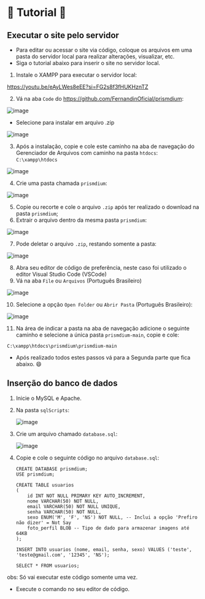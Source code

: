 # :book: Tutorial :book:
## Executar o site pelo servidor

* Para editar ou acessar o site via código, coloque os arquivos em uma pasta do servidor local para realizar alterações, visualizar, etc.
* Siga o tutorial abaixo para inserir o site no servidor local.


1. Instale o XAMPP para executar o servidor local:
   
https://youtu.be/eAyLWes8eEE?si=FG2s8f3fHUKHznTZ

2. Vá na aba `Code` do https://github.com/FernandinOficial/prismdium:

![image](https://github.com/FernandinOficial/prismdium/assets/151852919/e5cfaa75-da6e-49e3-8409-5dc9eaba5b61)
* Selecione para instalar em arquivo .zip

![image](https://github.com/FernandinOficial/prismdium/assets/151852919/510e2112-c437-4bb9-b38a-12d174efb1ad)

3. Após a instalação, copie e cole este caminho na aba de navegação do Gerenciador de Arquivos com caminho na pasta `htdocs`:
`C:\xampp\htdocs`

![image](https://github.com/FernandinOficial/prismdium/assets/151852919/81a6df72-ccdf-4728-8275-6d470879d0cf)

4. Crie uma pasta chamada `prismdium`:

![image](https://github.com/FernandinOficial/prismdium/assets/151852919/fbb57bbc-44e8-44bd-b80a-d87bd06df26e)

5. Copie ou recorte e cole o arquivo `.zip` após ter realizado o download na pasta `prismdium`;
6. Extrair o arquivo dentro da mesma pasta `prismdium`:

![image](https://github.com/FernandinOficial/prismdium/assets/151852919/c73b71eb-c90d-4da3-9302-948dc1d0dea1)

7. Pode deletar o arquivo `.zip`, restando somente a pasta:

![image](https://github.com/FernandinOficial/prismdium/assets/151852919/168395db-fd0e-451a-b9a0-90e895ca3f53)

8. Abra seu editor de código de preferência, neste caso foi utilizado o editor Visual Studio Code (VSCode)
9. Vá na aba `File` ou `Arquivos` (Português Brasileiro)

![image](https://github.com/FernandinOficial/prismdium/assets/151852919/6e047ccd-a691-45d6-9d28-783081c7406e)

10. Selecione a opção `Open Folder` ou `Abrir Pasta` (Português Brasileiro):

![image](https://github.com/FernandinOficial/prismdium/assets/151852919/941c33db-0a37-40d9-862e-9291ff024b26)

11. Na área de indicar a pasta na aba de navegação adicione o seguinte caminho e selecione a única pasta `prismdium-main`, copie e cole:

`C:\xampp\htdocs\prismdium\prismdium-main`

* Após realizado todos estes passos vá para a Segunda parte que fica abaixo. :smile:


## Inserção do banco de dados

1. Inicie o MySQL e Apache.
2. Na pasta `sqlScripts`:

   ![image](https://github.com/FernandinOficial/prismdium/assets/151852919/dc9c1063-413d-4ea8-a9e8-abd88970b5de)

3. Crie um arquivo chamado `database.sql`:

   ![image](https://github.com/FernandinOficial/prismdium/assets/151852919/c4e4bba5-6fc6-47fa-a958-c9efb06e7992)

4. Copie e cole o seguinte código no arquivo `database.sql`:

   ```
   CREATE DATABASE prismdium;
   USE prismdium;

   CREATE TABLE usuarios 
   (
       id INT NOT NULL PRIMARY KEY AUTO_INCREMENT,
       nome VARCHAR(50) NOT NULL,
       email VARCHAR(50) NOT NULL UNIQUE,
       senha VARCHAR(50) NOT NULL,
       sexo ENUM('M', 'F', 'NS') NOT NULL, -- Inclui a opção 'Prefiro não dizer' = Not Say
       foto_perfil BLOB -- Tipo de dado para armazenar imagens até 64KB
   );

   INSERT INTO usuarios (nome, email, senha, sexo) VALUES ('teste', 'teste@gmail.com', '12345', 'NS');

   SELECT * FROM usuarios;

obs: Só vai executar este código somente uma vez.
* Execute o comando no seu editor de código.

